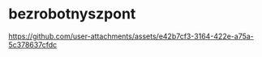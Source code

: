 # bezrobotnyszpont



https://github.com/user-attachments/assets/e42b7cf3-3164-422e-a75a-5c378637cfdc

